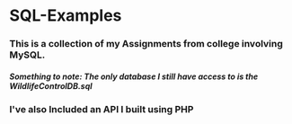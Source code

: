 # SQL-Examples
### This is a collection of my Assignments from college involving MySQL.
##### Something to note: The only database I still have access to is the WildlifeControlDB.sql
### I've also Included an API I built using PHP
